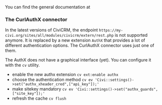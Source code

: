 You can find the general documentation at

### The CurlAuthX connector
In the latest versions of CiviCRM, the endpoint `https://my-civi.org/sites/all/modules/civicrm/extern/rest.php` is not supported anymore. It is replaced by a new extension `AuthX` that provides a lot of different authentication options. The CurlAuthX connector uses just one of them.

The AuthX does not have a graphical interface (yet). You can configure it with the `cv` utility.

* enable the new authx extension `cv ext:enable authx`
* choose the authentication method `cv ev 'Civi::settings()->set("authx_xheader_cred",["api_key"]);'`
* make sitekey mandatory `cv ev 'Civi::settings()->set("authx_guards",["site_key"]);'`
* refresh the cache `cv flush`

